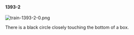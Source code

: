 #### 1393-2
![train-1393-2-0.png](https://github.com/lil-lab/nlvr/raw/master/nlvr/train/images/52/train-1393-2-0.png "train-1393-2-0.png")

There is a black circle closely touching the bottom of a box.